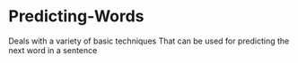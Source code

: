 # Predicting-Words
Deals with a variety of basic techniques That can be used for predicting the next word in a sentence
